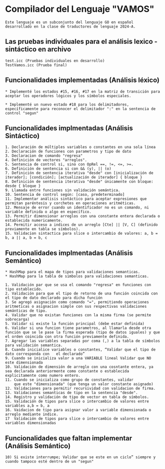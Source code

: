 # Compilador del Lenguaje "VAMOS"

    Este lenguaje es un subconjunto del lenguaje GO en español desarrollado en la clase de traductores de lenguaje 2024-A.

## Las pruebas individuales para el análisis lexico - sintáctico en archivo

    test.icc (Pruebas individuales en desarrollo)
    TestVamos.icc (Prueba final)

## Funcionalidades implementadas (Análisis léxico)

    * Implementé los estados #15, #16, #17 en la matriz de transición para aceptar los operadores lógicos y los símbolos especiales.

    * Implementé un nuevo estado #18 para los delimitadores, específicamente para reconocer el delimitador ":" en la sentencia de control "segun"

## Funcionalidades implmentadas (Análisis Sintáctico)

    1. Declaración de múltiples variables o constantes en una sola línea
    2. Declaración de funciones con parametros y tipo de dato
    3. Declaracion de comando "regresa"
    4. Definición de vectores "arreglos".
    5. Sentencia de control si, sino con OpRel ==, !=, <=, >=. 
    6. Definición de sentencia si con && (y), || (o)
    7. Definición de sentencia iterativa "desde" con [inicialización de iterador]; [condición]; [actualización de iterador] { bloque }   
    8. Definición de sentencia iterativa "desde" únicamente con bloque: desde { bloque }
    9. Llamada entre funciones sin validación semántica.
    10. Sentencia de control según: [caso, predeterminado] 
    11. Implementar análisis sintáctico para aceptar expresiones que permitan paréntesis y corchetes en operaciones aritméticas.
    12. Mensaje de error cuando un identificador no es un comando, ni variable definida o algo en específico.
    13. Permitir dimensionar arreglos con una constante entera declarada o establecida numericamente.
    14. Permitir acceso a indices de un arreglo [Cte] || [V, C] (definido previamente en tabla se símbolos).
    15. Validacion sintactica para slice o intercambio de valores: a, b = b, a || a, b = b, c

## Funcionalidades implmentadas (Análisis Semántico)

    * HashMap para el mapa de tipos para validaciones semanticas.
    * HashMap para la tabla de simbolos para validaciones semanticas.

    1. Validación par que se usa el comando "regresa" en funciones con tipo establecido.
    2. Validación para que el tipo de retorno de una función coincida con el tipo de dato declarado para dicha función
    3. Se agregó asignación como comando "=", permitiendo operaciones aritmeticas o asignacion simple con sus respectivas validaciones semánticas de tipo.
    4. Validar que no existan funciones con la misma firma (se permite sobrecarga)
    5. Validar si existe la función principal (debe estar definida)
    6. Validar si una funcion tiene parametros, al llamarla desde otra función que se le pase la firma esperada (tipo de datos iguales) y que el orden coincida con otra función previamente definida. 
    7. Agregar las variables separadas por coma (,) a la tabla de símbolos para validación semantica.
    8. Cuando inicialice variables o constantes, “Validar que el tipo de dato corresponda con   el declarado”
    9. Cuando se inicializa valor a una VARIABLE lineal Validar que NO este dimensionada
    10. Validación de dimensión de arreglo con una cosntante entera, ya sea declarada anteriormente como constante o establecida explicitamente como numero entero.
    11. Cuando se inicializa como grupo de constantes, validar
        que este "dimensionada" (que tenga un valor constante asignado)
    12. Validaciones para permitir recursividad con validacion de firma.
    13. Validaciones semanticas de tipo en la sentencia "desde".
    14. Registro y validación de tipo de vector en tabla de símbolos.
    15. Validación de tipos para slice o intercambio de valores entre variables a,b = b, a
    16. Vaidacion de tipo para asignar valor a variable dimensionada o arreglo mediante indice.
    17  Validación de tipos para slice o intercambio de valores entre variables dimensionadas   
    
## Funcionalidades que faltan implementar (Análisis Semántico)

    10) Si existe interrumpe; Validar que se este en un ciclo” siempre y cuando tampoco esté dentro de un "segun"
